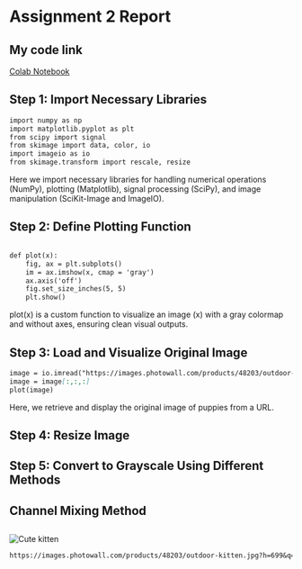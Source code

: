 # Assignment 2 Report
## My code link
[Colab Notebook](https://colab.research.google.com/drive/1ew7dHNuk4Nt4YuSXSvjGGTY7pMrjIFui?usp=sharing)
## Step 1: Import Necessary Libraries
```md
import numpy as np
import matplotlib.pyplot as plt
from scipy import signal
from skimage import data, color, io
import imageio as io
from skimage.transform import rescale, resize
```
Here we import necessary libraries for handling numerical operations (NumPy), plotting (Matplotlib), signal processing (SciPy), and image manipulation (SciKit-Image and ImageIO).
## Step 2: Define Plotting Function
```md

def plot(x):
    fig, ax = plt.subplots()
    im = ax.imshow(x, cmap = 'gray')
    ax.axis('off')
    fig.set_size_inches(5, 5)
    plt.show()

```
plot(x) is a custom function to visualize an image (x) with a gray colormap and without axes, ensuring clean visual outputs. 

## Step 3: Load and Visualize Original Image
```md
image = io.imread("https://images.photowall.com/products/48203/outdoor-kitten.jpg?h=699&q=85")
image = image[:,:,:]
plot(image)
```
Here, we retrieve and display the original image of puppies from a URL.

## Step 4: Resize Image
## Step 5: Convert to Grayscale Using Different Methods
## Channel Mixing Method
##
##
##

![Cute kitten](https://images.photowall.com/products/48203/outdoor-kitten.jpg?h=699&q=85)









```md
https://images.photowall.com/products/48203/outdoor-kitten.jpg?h=699&q=85
```

